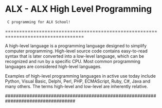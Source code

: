 ALX - ALX High Level Programming
===========================
     C programming for ALX School!
==================================================================================

A high-level language is a programming language designed to simplify computer programming. High-level source code contains easy-to-read syntax that is later converted into a low-level language, which can be recognized and run by a specific CPU. Most common programming languages are considered high-level languages.

Examples of high-level programming languages in active use today include Python, Visual Basic, Delphi, Perl, PHP, ECMAScript, Ruby, C#, Java and many others. The terms high-level and low-level are inherently relative.

##################################################################################